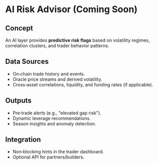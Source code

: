 # AI Risk Advisor (Coming Soon)

## Concept
An AI layer provides **predictive risk flags** based on volatility regimes, correlation clusters, and trader behavior patterns.

## Data Sources
- On‑chain trade history and events.  
- Oracle price streams and derived volatility.  
- Cross‑asset correlations, liquidity, and funding rates (if applicable).

## Outputs
- Pre‑trade alerts (e.g., "elevated gap risk").  
- Dynamic leverage recommendations.  
- Season insights and anomaly detection.

## Integration
- Non‑blocking hints in the trader dashboard.  
- Optional API for partners/builders.
